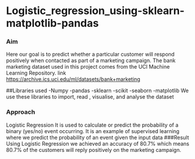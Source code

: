 # Logistic_regression_using-sklearn-matplotlib-pandas
### Aim
Here our goal is to predict whether a particular customer will respond positively when contacted as part of a marketing campaign.
The bank marketing dataset used in this project comes from the UCI Machine Learning Repository. link https://archive.ics.uci.edu/ml/datasets/bank+marketing

##Libraries used
-Numpy
-pandas
-sklearn
-scikit
-seaborn
-matplotlib
We use these libraries to import, read , visualise, and analyse the dataset
### Approach
Logistic Regression
It is used to calculate or predict the probability of a binary (yes/no) event occurring. It is an example of supervised learning where we predict the probability of an event given the input data
###Result
Using Logistic Regression we achieved an accuracy of 80.7% which means 80.7% of the customers will reply positively on the marketing campaign.
